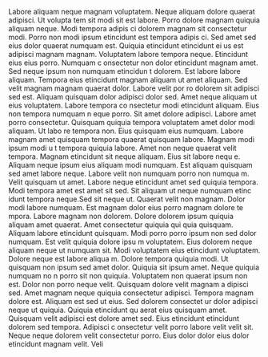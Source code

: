 Labore aliquam neque magnam voluptatem. Neque aliquam dolore quaerat adipisci. Ut volupta
tem sit modi sit est labore. Porro dolore magnam quiquia aliquam neque. Modi tempora adipis
ci dolorem magnam sit consectetur modi. Porro non modi ipsum etincidunt est tempora adipis
ci. Sed amet sed eius dolor quaerat numquam est. Quiquia etincidunt etincidunt ei
us est adipisci magnam magnam. Voluptatem labore tempora neque.  Etincidunt eius eius porro. Numquam c
onsectetur non dolor etincidunt magnam amet. Sed neque ipsum non numquam etincidun
t dolorem. Est labore labore aliquam. Tempora eius etincidunt magnam aliquam ut amet aliquam. Sed velit magnam magnam quaerat dolor. Labore velit por
ro dolorem sit adipisci sed est. Aliquam quisquam dolor adipisci dolor sed.  Amet neque aliquam ut eius voluptatem. Labore tempora co
nsectetur modi etincidunt aliquam. Eius non tempora numquam n
eque porro. Sit amet dolore adipisci. Labore amet porro consectetur. Quisquam quiquia tempora voluptatem amet dolor modi aliquam. Ut labo
re tempora non. Eius quisquam eius numquam.  Labore magnam amet quisquam tempora quaerat quisquam labore. Magnam modi ipsum modi u
t tempora quiquia labore. Amet non neque quaerat velit tempora. Magnam etincidunt sit neque aliquam. Eius sit labore nequ
e. Aliquam neque ipsum eius aliquam modi numquam. Est aliquam quisquam sed amet labore neque.  Labore velit non numquam porro non numqua
m. Velit quisquam ut amet. Labore neque etincidunt amet sed quiquia tempora. Modi tempora amet est amet sit sed. Sit aliquam ut neque numquam etinc
idunt tempora neque.Sed sit neque ut. Quaerat velit non magnam. Dolor modi labore numquam. Est magnam dolor eius porro magnam dolore te
mpora. Labore magnam non dolorem. Dolore dolorem ipsum quiquia aliquam amet quaerat. Amet consectetur quiquia qui
quia quisquam. Aliquam labore etincidunt quisquam. Modi porro porro ipsum non sed dolor numquam.  Est velit quiquia dolore ipsu
m voluptatem. Eius dolorem neque aliquam neque ut numquam sit. Modi voluptatem eius etincidunt voluptatem. Dolore neque est labore aliqua
m. Dolore tempora quiquia modi. Ut quisquam non ipsum sed amet dolor. Quiquia sit ipsum amet.  Neque quiquia numquam no
n porro sit non quiquia. Voluptatem non quaerat ipsum non est. Dolor non porro neque velit. Quisquam dolore velit magnam a
dipisci sed. Amet magnam neque quiquia consectetur adipisci. Tempora magnam dolore est. Aliquam est sed ut eius. Sed dolorem consectet
ur dolor adipisci neque ut quiquia. Quiquia etincidunt qu
aerat eius quisquam amet.  Quisquam velit adipisci est dolore amet sed. Eius etincidunt etincidunt dolorem sed tempora. Adipisci c
onsectetur velit porro labore velit velit sit. Neque neque dolorem velit consectetur porro. Eius dolor dolor eius dolor etincidunt magnam velit. Veli
